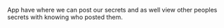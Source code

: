 App have where we can post our secrets and as well view other peoples secrets with knowing who posted them.
